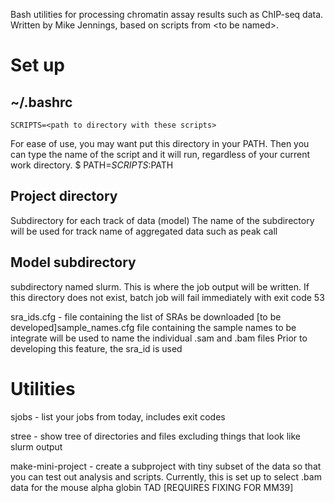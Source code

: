 Bash utilities for processing chromatin assay results such as ChIP-seq data.
Written by Mike Jennings, based on scripts from \<to be named>.

Set up
======

~/.bashrc
----------
    SCRIPTS=<path to directory with these scripts>
For ease of use, you may want put this directory in your PATH.
Then you can type the name of the script and it will run, regardless of your
current work directory. 
$ PATH=$SCRIPTS:$PATH

Project directory
-----------------
Subdirectory for each track of data (model)
The name of the subdirectory will be used for track name of aggregated data 
such as peak call

Model subdirectory
---------------------
subdirectory named slurm. This is where the job output will be written.
If this directory does not exist, batch job will fail immediately with exit code 53

sra_ids.cfg - file containing the list of SRAs be downloaded
[to be developed]sample_names.cfg file containing the sample names to be integrate
will be used to name the individual .sam and .bam files
Prior to developing this feature, the sra_id is used 

Utilities
=========
sjobs - list your jobs from today, includes exit codes

stree - show tree of directories and files excluding things that look like slurm output

make-mini-project - create a subproject with tiny subset of the data so that you can test out analysis and scripts. Currently, this is set up to select .bam data for the mouse alpha globin TAD \[REQUIRES FIXING FOR MM39]